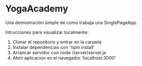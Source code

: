 # YogaAcademy

Una demostración simple de como trabaja una SinglePageApp.


Intrucciones para visualizar localmente:

1. Clonar el repositorio y entrar en la carpeta
2. Instalar dependencias con 'npm install'
3. Arrancar servidor con node /server/server.js
4. Abrir aplicacion en el navegador 'localhost:3000'
